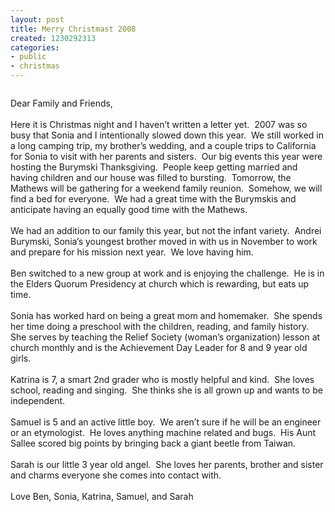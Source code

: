 ```yaml
---
layout: post
title: Merry Christmast 2008
created: 1230292313
categories:
- public
- christmas
---
```

<p><img alt="" src="http://mathews2000.com/drupal/files/NovDec2008_115.JPG" /></p>
<p>Dear Family and Friends,<br />
<br />
Here it is Christmas night and I haven&rsquo;t written a letter yet.&nbsp; 2007 was so busy that Sonia and I intentionally slowed down this year.&nbsp; We still worked in a long camping trip, my brother&rsquo;s wedding, and a couple trips to California for Sonia to visit with her parents and sisters.&nbsp; Our big events this year were hosting the Burymski Thanksgiving.&nbsp; People keep getting married and having children and our house was filled to bursting.&nbsp; Tomorrow, the Mathews will be gathering for a weekend family reunion.&nbsp; Somehow, we will find a bed for everyone.&nbsp; We had a great time with the Burymskis and anticipate having an equally good time with the Mathews.<br />
<br />
We had an addition to our family this year, but not the infant variety.&nbsp; Andrei Burymski, Sonia&rsquo;s youngest brother moved in with us in November to work and prepare for his mission next year.&nbsp; We love having him.<br />
<br />
Ben switched to a new group at work and is enjoying the challenge.&nbsp; He is in the Elders Quorum Presidency at church which is rewarding, but eats up time.<br />
<br />
Sonia has worked hard on being a great mom and homemaker.&nbsp; She spends her time doing a preschool with the children, reading, and family history.&nbsp; She serves by teaching the Relief Society (woman&rsquo;s organization) lesson at church monthly and is the Achievement Day Leader for 8 and 9 year old girls.<br />
<br />
Katrina is 7, a smart 2nd grader who is mostly helpful and kind.&nbsp; She loves school, reading and singing.&nbsp; She thinks she is all grown up and wants to be independent.<br />
<br />
Samuel is 5 and an active little boy.&nbsp; We aren&rsquo;t sure if he will be an engineer or an etymologist.&nbsp; He loves anything machine related and bugs.&nbsp; His Aunt Sallee scored big points by bringing back a giant beetle from Taiwan.<br />
<br />
Sarah is our little 3 year old angel.&nbsp; She loves her parents, brother and sister and charms everyone she comes into contact with.<br />
<br />
Love Ben, Sonia, Katrina, Samuel, and Sarah</p>
